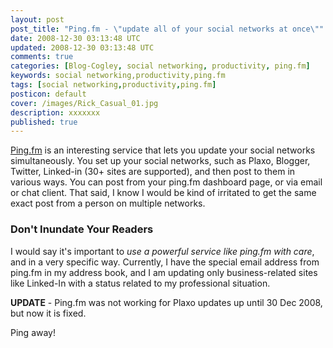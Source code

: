 ```yaml
---           
layout: post
post_title: "Ping.fm - \"update all of your social networks at once\""
date: 2008-12-30 03:13:48 UTC
updated: 2008-12-30 03:13:48 UTC
comments: true
categories: [Blog-Cogley, social networking, productivity, ping.fm]
keywords: social networking,productivity,ping.fm
tags: [social networking,productivity,ping.fm]
posticon: default
cover: /images/Rick_Casual_01.jpg
description: xxxxxxx
published: true
---
```

 

[Ping.fm](http://ping.fm/) is an interesting service that lets you update your social networks simultaneously. You set up your social networks, such as Plaxo, Blogger, Twitter, Linked-in (30+ sites are supported), and then post to them in various ways. You can post from your ping.fm dashboard page, or via email or chat client. That said, I know I would be kind of irritated to get the same exact post from a person on multiple networks. 


### Don't Inundate Your Readers



I would say it's important to _use a powerful service like ping.fm with care_, and in a very specific way. Currently, I have the special email address from ping.fm in my address book, and I am updating only business-related sites like Linked-In with a status related to my professional situation. 


**UPDATE** - Ping.fm was not working for Plaxo updates up until 30 Dec 2008, but now it is fixed. 


Ping away! 




